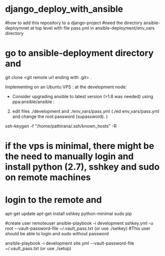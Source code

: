 # django_deploy_with_ansible

#how to add this repository to a django-project
#need the directory ansible-deploymnet at top level with file pass.yml in ansible-deployment/env_vars directory
# go to ansible-deployment directory and 
git clone  <git remote url ending with .git>  .

 

Implementing on an Ubuntu VPS
: at the development node:
 -  Consider upgrading ansible to latest version (>1.8 was needed) using ppa:ansible/ansible 
: 
2. edit files ./development and ./env_vars/pass.yml
(./ed env_vars/pass.yml and change the root password (supassword). )

ssh-keygen -f "/home/pathirana/.ssh/known_hosts" -R  <host> 

# if the vps is minimal, there might be the need to manually login and install python (2.7), sshkey and sudo on remote machines
# login to the remote and 
apt-get update
apt-get install sshkey python-minimal sudo pip


#create user remoteuser
ansible-playbook -i development sshkey.yml -u root  --vault-password-file ~/.vault_pass.txt
(or use ./setkey)
#This user should be able to login and sudo without password

ansible-playbook -i development  site.yml --vault-password-file ~/.vault_pass.txt 
(or use ./setup)
